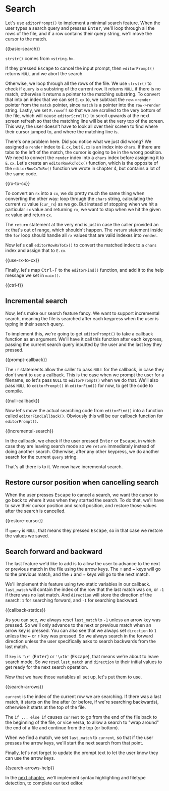 # Search

Let's use `editorPrompt()` to implement a minimal search feature. When the user
types a search query and presses <kbd>Enter</kbd>, we'll loop through all the
rows of the file, and if a row contains their query string, we'll move the
cursor to the match.

{{basic-search}}

`strstr()` comes from `<string.h>`.

If they pressed <kbd>Escape</kbd> to cancel the input prompt, then
`editorPrompt()` returns `NULL` and we abort the search.

Otherwise, we loop through all the rows of the file. We use `strstr()` to check
if `query` is a substring of the current row. It returns `NULL` if there is no
match, otherwise it returns a pointer to the matching substring. To convert
that into an index that we can set `E.cx` to, we subtract the `row->render`
pointer from the `match` pointer, since `match` is a pointer into the
`row->render` string. Lastly, we set `E.rowoff` so that we are scrolled to the
very bottom of the file, which will cause `editorScroll()` to scroll upwards at
the next screen refresh so that the matching line will be at the very top of
the screen. This way, the user doesn't have to look all over their screen to
find where their cursor jumped to, and where the matching line is.

There's one problem here. Did you notice what we just did wrong? We assigned a
`render` index to `E.cx`, but `E.cx` is an index into `chars`. If there are
tabs to the left of the match, the cursor is going to be in the wrong position.
We need to convert the `render` index into a `chars` index before assigning it
to `E.cx`. Let's create an `editorRowRxToCx()` function, which is the opposite
of the `editorRowCxToRx()` function we wrote in chapter 4, but contains a lot
of the same code.

{{rx-to-cx}}

To convert an `rx` into a `cx`, we do pretty much the same thing when
converting the other way: loop through the `chars` string, calculating the
current `rx` value (`cur_rx`) as we go. But instead of stopping when we hit a
particular `cx` value and returning `rx`, we want to stop when we hit the
given `rx` value and return `cx`.

The `return` statement at the very end is just in case the caller provided an
`rx` that's out of range, which shouldn't happen. The `return` statement inside
the `for` loop should handle all `rx` values that are valid indexes into
`render`.

Now let's call `editorRowRxToCx()` to convert the matched index to a `chars`
index and assign that to `E.cx`.

{{use-rx-to-cx}}

Finally, let's map <kbd>Ctrl-F</kbd> to the `editorFind()` function, and add it
to the help message we set in `main()`.

{{ctrl-f}}

## Incremental search

Now, let's make our search feature fancy. We want to support incremental
search, meaning the file is searched after each keypress when the user is
typing in their search query.

To implement this, we're going to get `editorPrompt()` to take a callback
function as an argument. We'll have it call this function after each keypress,
passing the current search query inputted by the user and the last key they
pressed.

{{prompt-callback}}

The `if` statements allow the caller to pass `NULL` for the callback, in case
they don't want to use a callback. This is the case when we prompt the user
for a filename, so let's pass `NULL` to `editorPrompt()` when we do that. We'll
also pass `NULL` to `editorPrompt()` in `editorFind()` for now, to get the code
to compile.

{{null-callback}}

Now let's move the actual searching code from `editorFind()` into a function
called `editorFindCallback()`. Obviously this will be our callback function for
`editorPrompt()`.

{{incremental-search}}

In the callback, we check if the user pressed <kbd>Enter</kbd> or
<kbd>Escape</kbd>, in which case they are leaving search mode so we `return`
immediately instead of doing another search. Otherwise, after any other
keypress, we do another search for the current `query` string.

That's all there is to it. We now have incremental search.

## Restore cursor position when cancelling search

When the user presses <kbd>Escape</kbd> to cancel a search, we want the cursor
to go back to where it was when they started the search. To do that, we'll have
to save their cursor position and scroll position, and restore those values
after the search is cancelled.

{{restore-cursor}}

If `query` is `NULL`, that means they pressed <kbd>Escape</kbd>, so in that
case we restore the values we saved.

## Search forward and backward

The last feature we'd like to add is to allow the user to advance to the next
or previous match in the file using the arrow keys. The <kbd>&uarr;</kbd> and
<kbd>&larr;</kbd> keys will go to the previous match, and the <kbd>&darr;</kbd>
and <kbd>&rarr;</kbd> keys will go to the next match.

We'll implement this feature using two static variables in our callback.
`last_match` will contain the index of the row that the last match was on, or
`-1` if there was no last match. And `direction` will store the direction of
the search: `1` for searching forward, and `-1` for searching backward.

{{callback-statics}}

As you can see, we always reset `last_match` to `-1` unless an arrow key was
pressed. So we'll only advance to the next or previous match when an arrow key
is pressed. You can also see that we always set `direction` to `1` unless the
<kbd>&larr;</kbd> or <kbd>&uarr;</kbd> key was pressed. So we always search in
the forward direction unless the user specifically asks to search backwards
from the last match.

If `key` is `'\r'` (<kbd>Enter</kbd>) or `'\x1b'` (<kbd>Escape</kbd>), that
means we're about to leave search mode. So we reset `last_match` and
`direction` to their initial values to get ready for the next search operation.

Now that we have those variables all set up, let's put them to use.

{{search-arrows}}

`current` is the index of the current row we are searching. If there was a last
match, it starts on the line after (or before, if we're searching backwards),
otherwise it starts at the top of the file.

The `if ... else if` causes `current` to go from the end of the file back to
the beginning of the file, or vice versa, to allow a search to "wrap around"
the end of a file and continue from the top (or bottom).

When we find a match, we set `last_match` to `current`, so that if the user
presses the arrow keys, we'll start the next search from that point.

Finally, let's not forget to update the prompt text to let the user know they
can use the arrow keys.

{{search-arrows-help}}

In the [next chapter](07.syntaxHighlighting.html), we'll implement syntax
highlighting and filetype detection, to complete our text editor.

